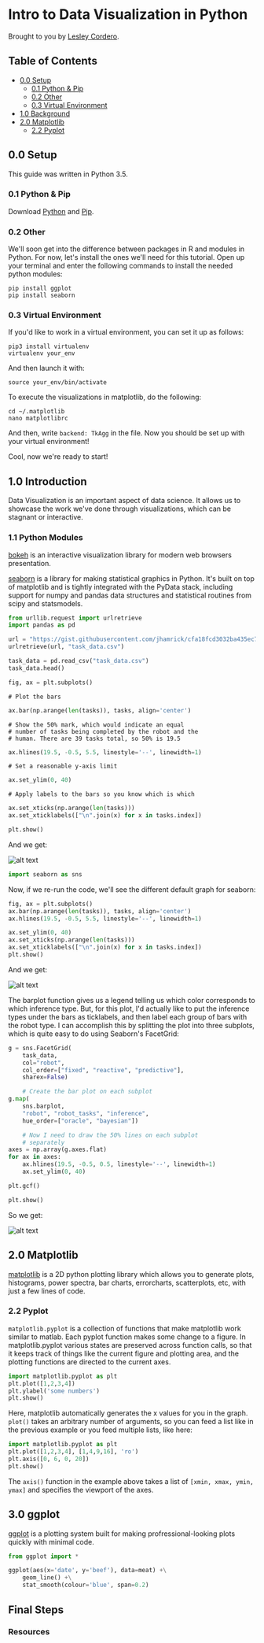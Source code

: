 Intro to Data Visualization in Python
==================

Brought to you by [Lesley Cordero](http://www.columbia.edu/~lc2958). 

## Table of Contents

- [0.0 Setup](#00-setup)
	+ [0.1 Python & Pip](#01-python--pip)
	+ [0.2 Other](#02-other)
	+ [0.3 Virtual Environment](#03-virtual-environment)
- [1.0 Background](#10-background)
- [2.0 Matplotlib](#20-matplotlib)
	+ [2.2 Pyplot](#22-pyplot)


## 0.0 Setup

This guide was written in Python 3.5.

### 0.1 Python & Pip

Download [Python](https://www.python.org/downloads/) and [Pip](https://pip.pypa.io/en/stable/installing/).


### 0.2 Other

We'll soon get into the difference between packages in R and modules in Python. For now, let's install the ones we'll need for this tutorial. Open up your terminal and enter the following commands to install the needed python modules: 

```
pip install ggplot
pip install seaborn 
```

### 0.3 Virtual Environment

If you'd like to work in a virtual environment, you can set it up as follows: 
```
pip3 install virtualenv
virtualenv your_env
```
And then launch it with: 
```
source your_env/bin/activate
```

To execute the visualizations in matplotlib, do the following:

```
cd ~/.matplotlib
nano matplotlibrc
```
And then, write `backend: TkAgg` in the file. Now you should be set up with your virtual environment!

Cool, now we're ready to start! 

## 1.0 Introduction

Data Visualization is an important aspect of data science. It allows us to showcase the work we've done through visualizations, which can be stagnant or interactive. 

### 1.1 Python Modules

[bokeh](http://bokeh.pydata.org/en/latest/) is an interactive visualization library for modern web browsers presentation. 

[seaborn](http://seaborn.pydata.org/introduction.html#introduction) is a library for making statistical graphics in Python. It's built on top of matplotlib and is tightly integrated with the PyData stack, including support for numpy and pandas data structures and statistical routines from scipy and statsmodels. 


``` python
from urllib.request import urlretrieve
import pandas as pd
```

``` python
url = "https://gist.githubusercontent.com/jhamrick/cfa18fcd3032ba435ec78a194b1447be/raw/4a4052c56161df8e454a61ab5286a769799c64b8/task_data.csv"
urlretrieve(url, "task_data.csv")
```

``` python
task_data = pd.read_csv("task_data.csv")
task_data.head()
```

``` python
fig, ax = plt.subplots()
```    
    # Plot the bars
``` python
ax.bar(np.arange(len(tasks)), tasks, align='center')
```
    # Show the 50% mark, which would indicate an equal
    # number of tasks being completed by the robot and the
    # human. There are 39 tasks total, so 50% is 19.5
``` python
ax.hlines(19.5, -0.5, 5.5, linestyle='--', linewidth=1)
```    
    # Set a reasonable y-axis limit
``` python
ax.set_ylim(0, 40)
```    
    # Apply labels to the bars so you know which is which
``` python
ax.set_xticks(np.arange(len(tasks)))
ax.set_xticklabels(["\n".join(x) for x in tasks.index])
```

``` python
plt.show()
```

And we get: 

![alt text](https://github.com/lesley2958/intro-data-viz/blob/master/figure1.png?raw=true "Logo Title Text 1")

``` python
import seaborn as sns
```

Now, if we re-run the code, we'll see the different default graph for seaborn:
``` python
fig, ax = plt.subplots()
ax.bar(np.arange(len(tasks)), tasks, align='center')
ax.hlines(19.5, -0.5, 5.5, linestyle='--', linewidth=1)

ax.set_ylim(0, 40)
ax.set_xticks(np.arange(len(tasks)))
ax.set_xticklabels(["\n".join(x) for x in tasks.index])
plt.show()
```

And we get: 

![alt text](figure2 "Logo Title Text 1")

The barplot function gives us a legend telling us which color corresponds to which inference type. But, for this plot, I'd actually like to put the inference types under the bars as ticklabels, and then label each group of bars with the robot type. I can accomplish this by splitting the plot into three subplots, which is quite easy to do using Seaborn's FacetGrid:

``` python
g = sns.FacetGrid(
	task_data,
	col="robot",
	col_order=["fixed", "reactive", "predictive"],
	sharex=False)

    # Create the bar plot on each subplot
g.map(
	sns.barplot,
	"robot", "robot_tasks", "inference",
	hue_order=["oracle", "bayesian"])

    # Now I need to draw the 50% lines on each subplot
    # separately
axes = np.array(g.axes.flat)
for ax in axes:
	ax.hlines(19.5, -0.5, 0.5, linestyle='--', linewidth=1)
	ax.set_ylim(0, 40)

plt.gcf()
```

``` python
plt.show()
```
So we get: 

![alt text](figure3 "Logo Title Text 1")


## 2.0 Matplotlib

[matplotlib](http://matplotlib.org/) is a 2D python plotting library which allows you to generate plots, histograms, power spectra, bar charts, errorcharts, scatterplots, etc, with just a few lines of code.

### 2.2 Pyplot

`matplotlib.pyplot` is a collection of functions that make matplotlib work similar to matlab. Each pyplot function makes some change to a figure. In matplotlib.pyplot various states are preserved across function calls, so that it keeps track of things like the current figure and plotting area, and the plotting functions are directed to the current axes.


``` python
import matplotlib.pyplot as plt
plt.plot([1,2,3,4])
plt.ylabel('some numbers')
plt.show()
```

Here, matplotlib automatically generates the x values for you in the graph. `plot()` takes an arbitrary number of arguments, so you can feed a list like in the previous example or you feed multiple lists, like here:

``` python
import matplotlib.pyplot as plt
plt.plot([1,2,3,4], [1,4,9,16], 'ro')
plt.axis([0, 6, 0, 20])
plt.show()
```

The `axis()` function in the example above takes a list of `[xmin, xmax, ymin, ymax]` and specifies the viewport of the axes.


## 3.0 ggplot

[ggplot](http://ggplot.yhathq.com/) is a plotting system built for making profressional-looking plots quickly with minimal code.

``` python
from ggplot import *

ggplot(aes(x='date', y='beef'), data=meat) +\
    geom_line() +\
    stat_smooth(colour='blue', span=0.2)
```



## Final Steps

### Resources















 
